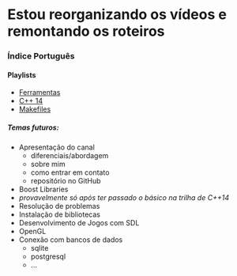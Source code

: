 # Estou reorganizando os vídeos e remontando os roteiros

### Índice Português

#### Playlists

- [Ferramentas](ferramentas/README.md)
- [C++ 14](cpp14/README.md)
- [Makefiles](makefiles/README.md)

##### Temas futuros:

- Apresentação do canal
   - diferenciais/abordagem
   - sobre mim
   - como entrar em contato
   - repositório no GitHub
- Boost Libraries
- *provavelmente só após ter passado o básico na trilha de C++14*
 - Resolução de problemas
 - Instalação de bibliotecas
 - Desenvolvimento de Jogos com SDL
 - OpenGL
 - Conexão com bancos de dados
    - sqlite
    - postgresql
    - ...
